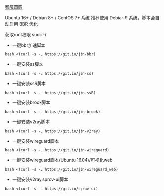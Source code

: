 [智障圆圆](https://github.com/Aiyuanjiang/jinsama)

Ubuntu 16+ / Debian 8+ / CentOS 7+ 系统 推荐使用 Debian 9 系统，脚本会自动启用 BBR 优化

获取root权限
sudo -i

 * 一键bbr加速脚本

`bash <(curl -s -L https://git.io/jin-bbr)`

 * 一键安装ss脚本

`bash <(curl -s -L https://git.io/jin-ss)`

 * 一键安装ssR脚本

`bash <(curl -s -L https://git.io/jin-ssR)`

 * 一键安装brook脚本

`bash <(curl -s -L https://git.io/jin-brook)`

 * 一键安装v2ray脚本

`bash <(curl -s -L https://git.io/jin-v2ray)`

 * 一键安装wireguard脚本

`bash <(curl -s -L https://git.io/jin-wireguard)`

 * 一键安装wireguard脚本(Ubuntu 16.04)/可视化web

`bash <(curl -s -L https://git.io/jin-wireguard_web)`

 * 一键安装v2ray sprov-ui脚本
 
`bash <(curl -s -L https://git.io/sprov-ui)`

